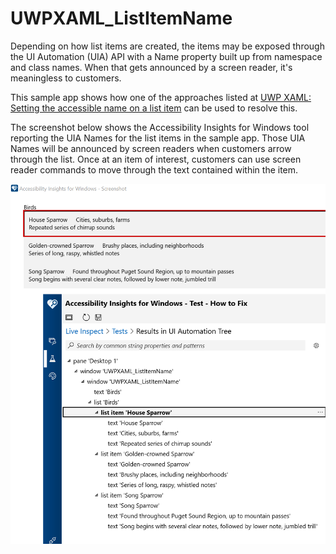 # UWPXAML_ListItemName

Depending on how list items are created, the items may be exposed through the UI Automation (UIA) API with a Name property built up from namespace and class names. When that gets announced by a screen reader, it's meaningless to customers. 

This sample app shows how one of the approaches listed at [UWP XAML: Setting the accessible name on a list item](https://docs.microsoft.com/en-us/accessibility-tools-docs/items/UWPXAML/ListItem_Name) can be used to resolve this.

The screenshot below shows the Accessibility Insights for Windows tool reporting the UIA Names for the list items in the sample app. Those UIA Names will be announced by screen readers when customers arrow through the list. Once at an item of interest, customers can use screen reader commands to move through the text contained within the item.

![The AIWin tool reporting the UIA Name properties of the list items in the app](AIWin_UWPXAML_ListItems.png)
